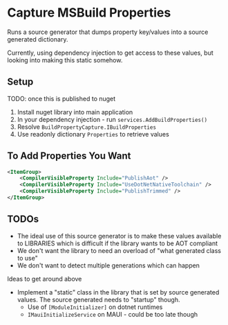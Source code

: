 # Capture MSBuild Properties

Runs a source generator that dumps property key/values into a source generated dictionary. 

Currently, using dependency injection to get access to these values, but looking into making this static somehow.

## Setup
TODO: once this is published to nuget
1. Install nuget library into main application
2. In your dependency injection - run `services.AddBuildProperties()`
3. Resolve `BuildPropertyCapture.IBuildProperties`
4. Use readonly dictionary `Properties` to retrieve values

## To Add Properties You Want
```xml
<ItemGroup>
    <CompilerVisibleProperty Include="PublishAot" />
    <CompilerVisibleProperty Include="UseDotNetNativeToolchain" />
    <CompilerVisibleProperty Include="PublishTrimmed" />
</ItemGroup>
```

## TODOs
* The ideal use of this source generator is to make these values available to LIBRARIES which is difficult if the library wants to be AOT compliant
* We don't want the library to need an overload of "what generated class to use"
* We don't want to detect multiple generations which can happen

Ideas to get around above
* Implement a "static" class in the library that is set by source generated values.  The source generated needs to "startup" though.
  * Use of `[ModuleInitializer]` on dotnet runtimes
  * `IMauiInitializeService` on MAUI - could be too late though